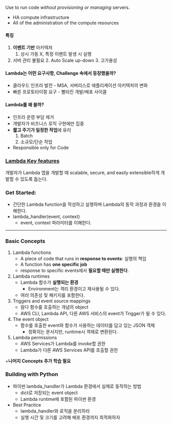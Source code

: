 Use to run code *without provisioning or managing* servers.
- HA compute infrastructure
- All of the administration of the compute resources
#### 특징
1. **이벤트 기반** 아키텍처
	1. 상시 가동 X, 특정 이벤트 발생 시 실행
2. 서버 관리 불필요
	2. Auto Scale up-down
	3. 고가용성
#### Lambda는 어떤 요구사항, Challenge 속에서 등장했을까?
- 클라우드 인프라 발전 - MSA, 서버리스로 애플리케이션 아키텍처의 변화
- 빠른 프로토타이핑 요구 - 빨라진 개발/배포 사이클
#### Lambda를 왜 쓸까?
- 인프라 운영 부담 제거
- 개발자가 비즈니스 로직 구현에만 집중
- **짧고 주기가 일정한 작업**에 유리
	1. Batch
	2. 소규모/단순 작업
- Responsible only for Code
### [Lambda Key features](https://docs.aws.amazon.com/lambda/latest/dg/welcome.html#features)
개발자가 Lambda 앱을 개발할 때 scalable, secure, and easily extensible하게 개발할 수 있도록 돕는다.

### Get Started:
- 간단한 Lambda function을 작성하고 실행하며 Lambda의 동작 과정과 환경을 이해한다.
- lambda_handler(event, context)
	- event, context 파라미터를 이해한다.
---
### Basic Concepts
1. Lambda functions
	- A piece of code that runs in **response to events**: 실행의 책임
	- A function has **one specific job**
	- response to specific events에서 **필요할 때만 실행한다**.
2. Lambda runtimes
	- Lambda 함수가 **실행되는 환경**
		- Environment는 격리 환경이고 재사용될 수 있다.
	- 여러 의존성 및 패키지를 포함한다.
3. Triggers and event source mappings
	- 람다 함수를 호출하는 개념의 object
	- AWS CLI, Lambda API, 다른 AWS 서비스의 event가 Trigger가 될 수 있다.
4. The event object
	- 함수를 호출한 event와 함수가 사용하는 데이터를 담고 있는 JSON 객체
		- 정확히는 문서지만, runtime시 객체로 변환된다.
5. Lambda permissions
	- AWS Services가 Lambda를 invoke할 권한
	- Lambda가 다른 AWS Services API를 호출할 권한

+**나머지 Concepts 추가 학습 필요**
### Building with Python
- 파이썬 lambda_handler가 Lambda 환경에서 실제로 동작하는 방법
	- dict로 저장되는 event object
	- Lambda runtime에 포함된 파이썬 환경
- Best Practice
	- lambda_handler와 로직을 분리하라
	- 실행 시간 및 크기를 고려해 배포 환경까지 최적화하자